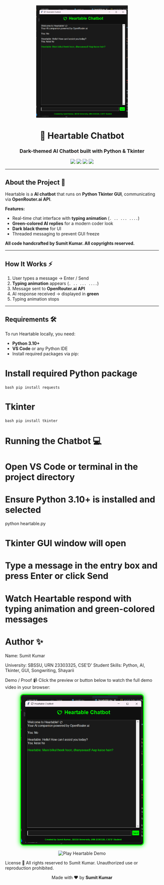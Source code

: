 <p align="center">
  <img src="Proff/Proff.png" alt="Proff" width="300"/>
</p>

<h1 align="center">💖 Heartable Chatbot</h1>
<h3 align="center">Dark-themed AI Chatbot built with Python & Tkinter</h3>

<p align="center">
  <img src="https://img.shields.io/badge/Author-Sumit%20Kumar-blue?style=for-the-badge&logo=github" />
  <img src="https://img.shields.io/badge/Language-Python-green?style=for-the-badge&logo=python" />
  <img src="https://img.shields.io/badge/AI-OpenRouter.ai-red?style=for-the-badge" />
  <img src="https://img.shields.io/badge/Status-2025%2D08%2D13-success?style=for-the-badge" />
</p>

---

## About the Project 🚀
Heartable is a **AI chatbot** that runs on **Python Tkinter GUI**, communicating via **OpenRouter.ai API**.  

**Features:**  
- Real-time chat interface with **typing animation** (`. .. ... ....`)  
- **Green-colored AI replies** for a modern coder look  
- **Dark black theme** for UI  
- Threaded messaging to prevent GUI freeze  

**All code handcrafted by Sumit Kumar. All copyrights reserved.**  

---

## How It Works ⚡
1. User types a message → Enter / Send  
2. **Typing animation** appears (`. .. ... ....`)  
3. Message sent to **OpenRouter.ai API**  
4. AI response received → displayed in **green**  
5. Typing animation stops  

---

## Requirements 🛠️

To run Heartable locally, you need:

- **Python 3.10+**
- **VS Code** or any Python IDE
- Install required packages via pip:

# Install required Python package
``bash
pip install requests``
# Tkinter 
``bash
pip install tkinter``

# Running the Chatbot 💻
# Open VS Code or terminal in the project directory
# Ensure Python 3.10+ is installed and selected

python heartable.py
# Tkinter GUI window will open
# Type a message in the entry box and press Enter or click Send
# Watch Heartable respond with typing animation and green-colored messages

# Author ✨
Name: Sumit Kumar

University: SBSSU, URN 23303325, CSE'D' Student
Skills: Python, AI, Tkinter, GUI, Songwriting, Shayarii


Demo / Proof 📹
Click the preview or button below to watch the full demo video in your browser:

<p align="center"> <a href="https://officialsumitkumarin-boop.github.io/video.io/" target="_blank"> <img src="Proff/Proff.png" alt="Heartable Demo Preview" width="400" style="border:3px solid #00ff00; border-radius:10px; box-shadow:0 0 15px #00ff00;"/> </a> </p> <p align="center"> <a href="https://officialsumitkumarin-boop.github.io/video.io/" target="_blank" style="text-decoration:none;"> <img src="https://img.shields.io/badge/▶️%20Play%20Heartable%20Demo-blue?style=for-the-badge&logo=video" alt="Play Heartable Demo"/> </a> </p>
License 📄
All rights reserved to Sumit Kumar. Unauthorized use or reproduction prohibited.

<p align="center"> Made with ❤️ by <b>Sumit Kumar</b> </p>
